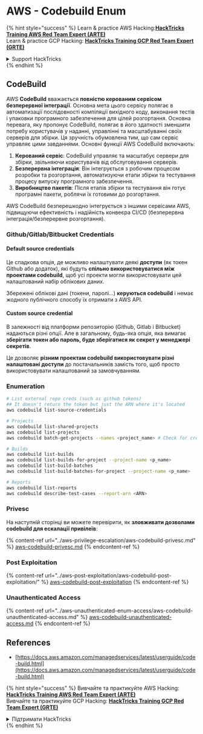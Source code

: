 # AWS - Codebuild Enum

{% hint style="success" %}
Learn & practice AWS Hacking:<img src="../../../.gitbook/assets/image (1) (1) (1).png" alt="" data-size="line">[**HackTricks Training AWS Red Team Expert (ARTE)**](https://training.hacktricks.xyz/courses/arte)<img src="../../../.gitbook/assets/image (1) (1) (1).png" alt="" data-size="line">\
Learn & practice GCP Hacking: <img src="../../../.gitbook/assets/image (2).png" alt="" data-size="line">[**HackTricks Training GCP Red Team Expert (GRTE)**<img src="../../../.gitbook/assets/image (2).png" alt="" data-size="line">](https://training.hacktricks.xyz/courses/grte)

<details>

<summary>Support HackTricks</summary>

* Check the [**subscription plans**](https://github.com/sponsors/carlospolop)!
* **Join the** 💬 [**Discord group**](https://discord.gg/hRep4RUj7f) or the [**telegram group**](https://t.me/peass) or **follow** us on **Twitter** 🐦 [**@hacktricks\_live**](https://twitter.com/hacktricks_live)**.**
* **Share hacking tricks by submitting PRs to the** [**HackTricks**](https://github.com/carlospolop/hacktricks) and [**HackTricks Cloud**](https://github.com/carlospolop/hacktricks-cloud) github repos.

</details>
{% endhint %}

## CodeBuild

AWS **CodeBuild** вважається **повністю керованим сервісом безперервної інтеграції**. Основна мета цього сервісу полягає в автоматизації послідовності компіляції вихідного коду, виконання тестів і упаковки програмного забезпечення для цілей розгортання. Основна перевага, яку пропонує CodeBuild, полягає в його здатності зменшити потребу користувачів у наданні, управлінні та масштабуванні своїх серверів для збірки. Ця зручність обумовлена тим, що сам сервіс управляє цими завданнями. Основні функції AWS CodeBuild включають:

1. **Керований сервіс**: CodeBuild управляє та масштабує сервери для збірки, звільняючи користувачів від обслуговування серверів.
2. **Безперервна інтеграція**: Він інтегрується з робочим процесом розробки та розгортання, автоматизуючи етапи збірки та тестування процесу випуску програмного забезпечення.
3. **Виробництво пакетів**: Після етапів збірки та тестування він готує програмні пакети, роблячи їх готовими до розгортання.

AWS CodeBuild безперешкодно інтегрується з іншими сервісами AWS, підвищуючи ефективність і надійність конвеєра CI/CD (безперервна інтеграція/безперервне розгортання).

### **Github/Gitlab/Bitbucket Credentials**

#### **Default source credentials**

Це спадкова опція, де можливо налаштувати деякі **доступи** (як токен Github або додаток), які будуть **спільно використовуватися між проектами codebuild**, щоб усі проекти могли використовувати цей налаштований набір облікових даних.

Збережені облікові дані (токени, паролі...) **керуються codebuild** і немає жодного публічного способу їх отримати з AWS API.

#### Custom source credential

В залежності від платформи репозиторію (Github, Gitlab і Bitbucket) надаються різні опції. Але в загальному, будь-яка опція, яка вимагає **зберігати токен або пароль, буде зберігатися як секрет у менеджері секретів**.

Це дозволяє **різним проектам codebuild використовувати різні налаштовані доступи** до постачальників замість того, щоб просто використовувати налаштований за замовчуванням. 

### Enumeration
```bash
# List external repo creds (such as github tokens)
## It doesn't return the token but just the ARN where it's located
aws codebuild list-source-credentials

# Projects
aws codebuild list-shared-projects
aws codebuild list-projects
aws codebuild batch-get-projects --names <project_name> # Check for creds in env vars

# Builds
aws codebuild list-builds
aws codebuild list-builds-for-project --project-name <p_name>
aws codebuild list-build-batches
aws codebuild list-build-batches-for-project --project-name <p_name>

# Reports
aws codebuild list-reports
aws codebuild describe-test-cases --report-arn <ARN>
```
### Privesc

На наступній сторінці ви можете перевірити, як **зловживати дозволами codebuild для ескалації привілеїв**:

{% content-ref url="../aws-privilege-escalation/aws-codebuild-privesc.md" %}
[aws-codebuild-privesc.md](../aws-privilege-escalation/aws-codebuild-privesc.md)
{% endcontent-ref %}

### Post Exploitation

{% content-ref url="../aws-post-exploitation/aws-codebuild-post-exploitation/" %}
[aws-codebuild-post-exploitation](../aws-post-exploitation/aws-codebuild-post-exploitation/)
{% endcontent-ref %}

### Unauthenticated Access

{% content-ref url="../aws-unauthenticated-enum-access/aws-codebuild-unauthenticated-access.md" %}
[aws-codebuild-unauthenticated-access.md](../aws-unauthenticated-enum-access/aws-codebuild-unauthenticated-access.md)
{% endcontent-ref %}

## References

* [https://docs.aws.amazon.com/managedservices/latest/userguide/code-build.html](https://docs.aws.amazon.com/managedservices/latest/userguide/code-build.html)

{% hint style="success" %}
Вивчайте та практикуйте AWS Hacking:<img src="../../../.gitbook/assets/image (1) (1) (1).png" alt="" data-size="line">[**HackTricks Training AWS Red Team Expert (ARTE)**](https://training.hacktricks.xyz/courses/arte)<img src="../../../.gitbook/assets/image (1) (1) (1).png" alt="" data-size="line">\
Вивчайте та практикуйте GCP Hacking: <img src="../../../.gitbook/assets/image (2).png" alt="" data-size="line">[**HackTricks Training GCP Red Team Expert (GRTE)**<img src="../../../.gitbook/assets/image (2).png" alt="" data-size="line">](https://training.hacktricks.xyz/courses/grte)

<details>

<summary>Підтримати HackTricks</summary>

* Перевірте [**плани підписки**](https://github.com/sponsors/carlospolop)!
* **Приєднуйтесь до** 💬 [**групи Discord**](https://discord.gg/hRep4RUj7f) або [**групи telegram**](https://t.me/peass) або **слідкуйте** за нами в **Twitter** 🐦 [**@hacktricks\_live**](https://twitter.com/hacktricks_live)**.**
* **Діліться хакерськими трюками, надсилаючи PR до** [**HackTricks**](https://github.com/carlospolop/hacktricks) та [**HackTricks Cloud**](https://github.com/carlospolop/hacktricks-cloud) репозиторіїв на github.

</details>
{% endhint %}
